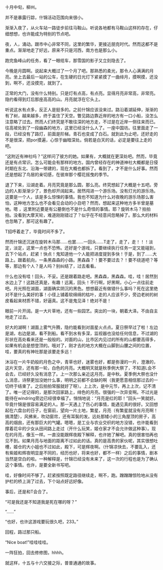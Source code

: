 十月中旬，柳州。

并不是暴露行踪，什锦活动范围向来很小。

渐渐入夜了，从火车站一路徒步前往马鞍山。听说各地都有马鞍山这样的存在，仔细想想，也许能成为特别的节点吧。

夜，人，涌动。跟市中心非常不同，这里的繁华，更接近朋克时代。然而这都不是重点。渐渐地走了好远，原来不只是河西，南方也是那么小。

跑完鱼峰山的任务，看了一眼缆车，那雪国的影子又立刻隐去了。

今晚是月圆啊。说起来大概过了一个月了吧。那熟悉的柔光，那令人心满满的月亮。坐上去最后一站的公车，在生硬的日光灯下紧紧摸了一曲绯月，摸啊摸，还没到，啊不，还没摸完，就到了。

正常的大门，没有什么特别。只是灯有点高，有点亮。显得月亮非常高，非常亮。隐约看得到灯后那座高高的山。月亮就浮在它头上。

听说这水有点多，反正人是挺多的。之前什锦应该没来过。路沿着湖延伸，渐渐的有了树，越来越多，终于盖住了天空。瞥见路边靠近岸的地方有一口小船，没怎么注意略了过去。然而人们终究是不敢往深的地方走，不过是在近岸一侧往来而已。往高坡处到了一段幽森的地方，这里已经没什么人了。一座中国坊。往里面走了一段，已经没有了路灯，前面是阶梯。青石也变成了白石。就到此为止吧，还好走的不是很深，把por摸遍，心惊于幽暗深处。倘若是白天的话，必定是要往上走的吧。

“这附近有神社吗？”这样问了彼方的她。如果有，大概就在更深处吧。然而，毕竟还是有点常识。怎么可能会有那样的地方。国内曾经存在的神道神社大概都是日侵时期在东北、沿海一带建的，现在大概也都拆了。看到了，才不是什么好事。然而还是想起了鸟居的亲切感，在彼岸那个樱花摇曳的季节。

退了下来，沿湖走着。月亮究竟是那么圆，那么亮。终究想起了大概是十五吧。旁边的人影渐渐少了，景色却开阔起来。居然闯进一个游乐场。没有灯光的游乐场。这要是一个人，该是多么惊悚的事情。我也不知道为什么对夜晚的游乐场那么害怕，这种地方怎么也不会看见会动的小丑吧？然而，想起来这种地方多半曾是墓地。嗯 ，这里附近要是有公墓倒也不是什么奇怪的事情。耶？旋转木马？拍拍拍。没看到大摩天轮，难道刚刚错过了？似乎在不经意间忽略掉了。那么大的材料也忽略了，那可这有趣了。

T招呼着走了，毕竟时间不多了。

然而什锦还沉迷在旋转木马那……也罢……一回头……T走了，走了，走！！！淡定，淡定，这里一点也不恐怖。还好是个游戏，只要继续执行任务一定又能碰到，去下个站点，赶紧！快点！鬼知道他一个人能把进度提到多快！于是，到了……大路上。跟着航向，一条黑森森的小路。黑森森？！要不要过去？！要不绕道吧？等等，那边有个人？是人吗？别纠结了，过去看看。

什么也没有哇！回头，不妥。还是跟着路走吧。黑森森，黑森森。哇，哇！居然到水边上了！这路还真是，有趣！远离，回头！不行啊，好黑啊，小心一点往前走吧。月光照在湖面，湖面确实阴沉的黑色。想想最近有做错什么事吗？死在这里绝对不是什么美好的事！小径上铺着软绵绵的枯叶，走的人应该不少，旁边老树的树皮看起来材质不错，好逼真。这不是鬼见泽！绝对不是！

眼前一片开阔。是一大片草地，还有一些园艺。突出的一块，朝着大泽。不由自主地走了过去。

好大的湖啊！湖面上雾气升腾，隐约能看到对面星火点点。夏日祭早过了啦！左边是湖，右边是湖，看不到船。看不到水有多深，监视器也没给任何信息，不过湖的形状在高处看来还是一般般的。对面的山，比市区内见过的所有的山都要高得多，如果有机会是想登顶的。哦对了，刚才去的地方大概在山脚到山腰之间的位置，哇，要真的有神社那是该要走多远！

沐浴在一片牛奶般的月色之中，青草也好，迷雾也好，都是弥漫的一片，澄澈的，这片天空，还有那一轮，白色的月亮。大概明天就是秋季例大祭了，不知道L会不会去，已经好久没有消息了。上一次那么亲近这月亮，是中秋。夏季例大祭也没什么消息，诗祭更加没她什么事，明明之前都不会缺的啊（我更愿意相信那过去的一切终于结束了。之后拍拍常服就好了呀）。上上次，是中元节，再上上次，记不清了。唯一还记得的，是那次回家路上，绯色的月亮。很强的一次异变啊。不过光是能待在windring旁边已经很幸福了。悄悄地说：“月亮是红的耶！”回头一笑就好。毕竟什锦是很容易满足的人。那一天遇上了伤心的事情，能遇见真的很好。又回想起在六盘台的日子，在窗前，望向一片土地，繁星，月亮（有繁星就没有月亮啊！搞清楚），风拂来，吹动窗帘，还有耳鬓的发。远处那矮小的三角屋顶的房子，高高的烟囱，还有那巨大的气罐。嗯嗯，是工业与农业交织的地方没错，也许能看到撑着花伞的少女从田间路上走过（开什么玩笑，姬仓家才不会允许做这种事）。现在的月亮，像玉一样。一直没能跟辉夜殿下解释，也许她了解吧。真的很害怕再也见不到。如果月亮与地面的距离不过如此的话。真的是高贵的家伙呢，其实很想吐槽，姬仓的大小姐也不过如此，殿下，可是辉夜啊。（什锦凉快去，不要乱入，还有紫姬和辉夜明显是不同的，经历也好，将来也好，都不一样）之后的事情，剧本当然是空白的啦。一种解释是，什锦已经没有未来了，这一次的行程也是为了确认这个事情。也许，是要全新书写吧。

哇，好像时间不够了。赶紧按照既定路径继续走，啊不，跑。蹭蹭蹭惊险地从没有护栏的桥上淌了过去，下个站点好远好像。

事后，还是和T会合了。

“可是我还是不知道我是死在哪的呀？”

“……”

“也好，也许这游戏要玩很久吧，233。”

回程，路过那只船。

“Nice boat!”哇哇哇哇。

一阵狂拍，回去修修图，hhhh。

就这样，十五与十六交接之际，普普通通的故事。

